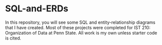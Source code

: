 # SQL-and-ERDs
In this repository, you will see some SQL and entity-relationship diagrams that I have created.
Most of these projects were completed for IST 210: Organization of Data at Penn State.
All work is my own unless starter code is cited.
